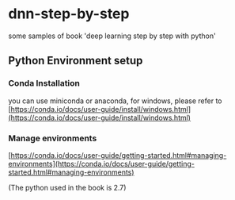 # dnn-step-by-step
some samples of book 'deep learning step by step with python'

## Python Environment setup

### Conda Installation

you can use miniconda or anaconda, for windows, please refer to [https://conda.io/docs/user-guide/install/windows.html](https://conda.io/docs/user-guide/install/windows.html)

### Manage environments

[https://conda.io/docs/user-guide/getting-started.html#managing-environments](https://conda.io/docs/user-guide/getting-started.html#managing-environments)

(The python used in the book is 2.7)